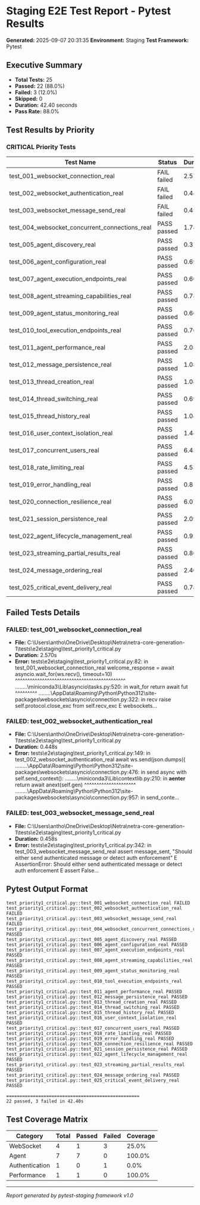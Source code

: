 # Staging E2E Test Report - Pytest Results

**Generated:** 2025-09-07 20:31:35
**Environment:** Staging
**Test Framework:** Pytest

## Executive Summary

- **Total Tests:** 25
- **Passed:** 22 (88.0%)
- **Failed:** 3 (12.0%)
- **Skipped:** 0
- **Duration:** 42.40 seconds
- **Pass Rate:** 88.0%

## Test Results by Priority

### CRITICAL Priority Tests

| Test Name | Status | Duration | File |
|-----------|--------|----------|------|
| test_001_websocket_connection_real | FAIL failed | 2.570s | test_priority1_critical.py |
| test_002_websocket_authentication_real | FAIL failed | 0.448s | test_priority1_critical.py |
| test_003_websocket_message_send_real | FAIL failed | 0.458s | test_priority1_critical.py |
| test_004_websocket_concurrent_connections_real | PASS passed | 1.782s | test_priority1_critical.py |
| test_005_agent_discovery_real | PASS passed | 0.378s | test_priority1_critical.py |
| test_006_agent_configuration_real | PASS passed | 0.696s | test_priority1_critical.py |
| test_007_agent_execution_endpoints_real | PASS passed | 0.660s | test_priority1_critical.py |
| test_008_agent_streaming_capabilities_real | PASS passed | 0.786s | test_priority1_critical.py |
| test_009_agent_status_monitoring_real | PASS passed | 0.663s | test_priority1_critical.py |
| test_010_tool_execution_endpoints_real | PASS passed | 0.768s | test_priority1_critical.py |
| test_011_agent_performance_real | PASS passed | 2.057s | test_priority1_critical.py |
| test_012_message_persistence_real | PASS passed | 1.081s | test_priority1_critical.py |
| test_013_thread_creation_real | PASS passed | 1.087s | test_priority1_critical.py |
| test_014_thread_switching_real | PASS passed | 0.693s | test_priority1_critical.py |
| test_015_thread_history_real | PASS passed | 1.044s | test_priority1_critical.py |
| test_016_user_context_isolation_real | PASS passed | 1.440s | test_priority1_critical.py |
| test_017_concurrent_users_real | PASS passed | 6.430s | test_priority1_critical.py |
| test_018_rate_limiting_real | PASS passed | 4.539s | test_priority1_critical.py |
| test_019_error_handling_real | PASS passed | 0.815s | test_priority1_critical.py |
| test_020_connection_resilience_real | PASS passed | 6.070s | test_priority1_critical.py |
| test_021_session_persistence_real | PASS passed | 2.090s | test_priority1_critical.py |
| test_022_agent_lifecycle_management_real | PASS passed | 0.926s | test_priority1_critical.py |
| test_023_streaming_partial_results_real | PASS passed | 0.803s | test_priority1_critical.py |
| test_024_message_ordering_real | PASS passed | 2.407s | test_priority1_critical.py |
| test_025_critical_event_delivery_real | PASS passed | 0.780s | test_priority1_critical.py |

## Failed Tests Details

### FAILED: test_001_websocket_connection_real
- **File:** C:\Users\antho\OneDrive\Desktop\Netra\netra-core-generation-1\tests\e2e\staging\test_priority1_critical.py
- **Duration:** 2.570s
- **Error:** tests\e2e\staging\test_priority1_critical.py:82: in test_001_websocket_connection_real
    welcome_response = await asyncio.wait_for(ws.recv(), timeout=10)
                       ^^^^^^^^^^^^^^^^^^^^^^^^^^^^^^^^^^^^^^^^^^^^^
..\..\..\..\miniconda3\Lib\asyncio\tasks.py:520: in wait_for
    return await fut
           ^^^^^^^^^
..\..\..\..\AppData\Roaming\Python\Python312\site-packages\websockets\asyncio\connection.py:322: in recv
    raise self.protocol.close_exc from self.recv_exc
E   websockets...

### FAILED: test_002_websocket_authentication_real
- **File:** C:\Users\antho\OneDrive\Desktop\Netra\netra-core-generation-1\tests\e2e\staging\test_priority1_critical.py
- **Duration:** 0.448s
- **Error:** tests\e2e\staging\test_priority1_critical.py:149: in test_002_websocket_authentication_real
    await ws.send(json.dumps({
..\..\..\..\AppData\Roaming\Python\Python312\site-packages\websockets\asyncio\connection.py:476: in send
    async with self.send_context():
..\..\..\..\miniconda3\Lib\contextlib.py:210: in __aenter__
    return await anext(self.gen)
           ^^^^^^^^^^^^^^^^^^^^^
..\..\..\..\AppData\Roaming\Python\Python312\site-packages\websockets\asyncio\connection.py:957: in send_conte...

### FAILED: test_003_websocket_message_send_real
- **File:** C:\Users\antho\OneDrive\Desktop\Netra\netra-core-generation-1\tests\e2e\staging\test_priority1_critical.py
- **Duration:** 0.458s
- **Error:** tests\e2e\staging\test_priority1_critical.py:342: in test_003_websocket_message_send_real
    assert message_sent, "Should either send authenticated message or detect auth enforcement"
E   AssertionError: Should either send authenticated message or detect auth enforcement
E   assert False...

## Pytest Output Format

```
test_priority1_critical.py::test_001_websocket_connection_real FAILED
test_priority1_critical.py::test_002_websocket_authentication_real FAILED
test_priority1_critical.py::test_003_websocket_message_send_real FAILED
test_priority1_critical.py::test_004_websocket_concurrent_connections_real PASSED
test_priority1_critical.py::test_005_agent_discovery_real PASSED
test_priority1_critical.py::test_006_agent_configuration_real PASSED
test_priority1_critical.py::test_007_agent_execution_endpoints_real PASSED
test_priority1_critical.py::test_008_agent_streaming_capabilities_real PASSED
test_priority1_critical.py::test_009_agent_status_monitoring_real PASSED
test_priority1_critical.py::test_010_tool_execution_endpoints_real PASSED
test_priority1_critical.py::test_011_agent_performance_real PASSED
test_priority1_critical.py::test_012_message_persistence_real PASSED
test_priority1_critical.py::test_013_thread_creation_real PASSED
test_priority1_critical.py::test_014_thread_switching_real PASSED
test_priority1_critical.py::test_015_thread_history_real PASSED
test_priority1_critical.py::test_016_user_context_isolation_real PASSED
test_priority1_critical.py::test_017_concurrent_users_real PASSED
test_priority1_critical.py::test_018_rate_limiting_real PASSED
test_priority1_critical.py::test_019_error_handling_real PASSED
test_priority1_critical.py::test_020_connection_resilience_real PASSED
test_priority1_critical.py::test_021_session_persistence_real PASSED
test_priority1_critical.py::test_022_agent_lifecycle_management_real PASSED
test_priority1_critical.py::test_023_streaming_partial_results_real PASSED
test_priority1_critical.py::test_024_message_ordering_real PASSED
test_priority1_critical.py::test_025_critical_event_delivery_real PASSED

==================================================
22 passed, 3 failed in 42.40s
```

## Test Coverage Matrix

| Category | Total | Passed | Failed | Coverage |
|----------|-------|--------|--------|----------|
| WebSocket | 4 | 1 | 3 | 25.0% |
| Agent | 7 | 7 | 0 | 100.0% |
| Authentication | 1 | 0 | 1 | 0.0% |
| Performance | 1 | 1 | 0 | 100.0% |

---
*Report generated by pytest-staging framework v1.0*
